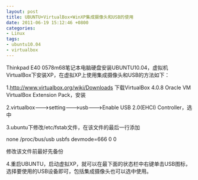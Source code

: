```yaml
---
layout: post
title: UBUNTU+VirtualBox+WinXP集成摄像头和USB的使用
date: 2011-06-19 15:12:46 +0800
categories:
- Linux
tags:
- ubuntu10.04
- virtualbox
---
```


Thinkpad E40 0578m68笔记本电脑硬盘安装UBUNTU10.04，虚拟机VirtualBox下安装XP，在虚拟XP上使用集成摄像头和USB的方法如下：

1.http://www.virtualbox.org/wiki/Downloads 下载VirtualBox 4.0.8 Oracle VM VirtualBox Extension Pack，安装

2.virtualbox--->setting--->usb--->Enable USB 2.0(EHCI) Controller，选中

3.ubuntu下修改/etc/fstab文件，在该文件的最后一行添加

none /proc/bus/usb usbfs devmode=666 0 0

修改该文件前最好先备份

4.重启UBUNTU，启动虚拟XP，就可以在最下面的状态栏中右键单击USB图标，选择要使用的USB设备即可，包括集成摄像头也可以选中使用。